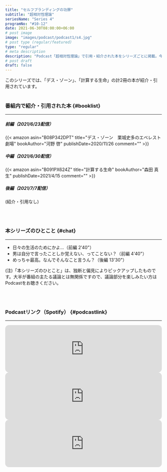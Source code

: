 ```yaml
---
title: "セルフブランディングの功罪"
subtitle: "超相対性理論"
seriesName: "Series 4"
programNo: "#10-12"
date: 2021-06-30T08:00:00+06:00
# post image
image: "images/podcast/podcast1/s4.jpg"
# post type (regular/featured)
type: "regular"
# meta description
description: "Podcast「超相対性理論」で引用・紹介された本をシリーズごとに掲載。今回のテーマは「s流布ブランディングの功罪」です。"
# post draft
draft: false
---
```


このシリーズでは、「デス・ゾーン」、「計算する生命」の計2冊の本が紹介・引用されています。<br>
<br>

### 番組内で紹介・引用された本 {#booklist}
<hr>

##### 前編（2021/6/23配信）
{{< amazon asin="B08P342DPT" title="デス・ゾーン　栗城史多のエベレスト劇場" bookAuthor="河野 啓" publishDate=2020/11/26 comment="" >}}
<br>

##### 中編（2021/6/30配信）
{{< amazon asin="B091PX624Z" title="計算する生命" bookAuthor="森田 真生" publishDate=2021/4/15 comment="" >}}
<br>

##### 後編（2021/7/7配信）
(紹介・引用なし)

<br>
<br>

### 本シリーズのひとこと {#chat}
<hr>

* 日々の生活のためにかよ…（前編 2'40"）
* 男は自分で言ったことしか覚えない、ってことない？（前編 4'40"）
* めっちゃ最高。なんでそんなこと言うん？（後編 13'30"）

(注)「本シリーズのひとこと」は、独断と偏見によりピックアップしたものです。大半が番組の主たる議論とは無関係ですので、議論部分を楽しみたい方はPodcastをお聴きください。

<br>
<br>

### Podcastリンク（Spotify） {#podcastlink}
<hr>

<iframe style="border-radius:12px" src="https://open.spotify.com/embed/episode/77rDLQ1bqnE2kwSh6NPUmX?utm_source=generator" width="100%" height="152" frameBorder="0" allowfullscreen="" allow="autoplay; clipboard-write; encrypted-media; fullscreen; picture-in-picture"></iframe>
<iframe style="border-radius:12px" src="https://open.spotify.com/embed/episode/5P1All7wdszVSAQB3I5Yzc?utm_source=generator" width="100%" height="152" frameBorder="0" allowfullscreen="" allow="autoplay; clipboard-write; encrypted-media; fullscreen; picture-in-picture"></iframe>
<iframe style="border-radius:12px" src="https://open.spotify.com/embed/episode/3ushauitUSrOIvA8FgJS4Z?utm_source=generator" width="100%" height="152" frameBorder="0" allowfullscreen="" allow="autoplay; clipboard-write; encrypted-media; fullscreen; picture-in-picture"></iframe>
